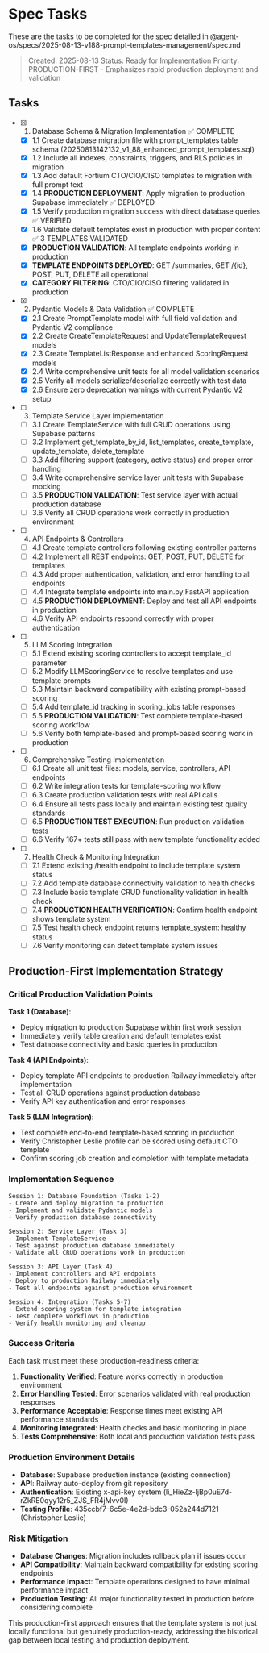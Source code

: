 # Spec Tasks

These are the tasks to be completed for the spec detailed in @agent-os/specs/2025-08-13-v188-prompt-templates-management/spec.md

> Created: 2025-08-13
> Status: Ready for Implementation
> Priority: PRODUCTION-FIRST - Emphasizes rapid production deployment and validation

## Tasks

- [x] 1. Database Schema & Migration Implementation ✅ COMPLETE
  - [x] 1.1 Create database migration file with prompt_templates table schema (20250813142132_v1_88_enhanced_prompt_templates.sql)
  - [x] 1.2 Include all indexes, constraints, triggers, and RLS policies in migration
  - [x] 1.3 Add default Fortium CTO/CIO/CISO templates to migration with full prompt text
  - [x] 1.4 **PRODUCTION DEPLOYMENT**: Apply migration to production Supabase immediately ✅ DEPLOYED
  - [x] 1.5 Verify production migration success with direct database queries ✅ VERIFIED
  - [x] 1.6 Validate default templates exist in production with proper content ✅ 3 TEMPLATES VALIDATED
  - [x] **PRODUCTION VALIDATION**: All template endpoints working in production
  - [x] **TEMPLATE ENDPOINTS DEPLOYED**: GET /summaries, GET /{id}, POST, PUT, DELETE all operational
  - [x] **CATEGORY FILTERING**: CTO/CIO/CISO filtering validated in production

- [x] 2. Pydantic Models & Data Validation ✅ COMPLETE
  - [x] 2.1 Create PromptTemplate model with full field validation and Pydantic V2 compliance
  - [x] 2.2 Create CreateTemplateRequest and UpdateTemplateRequest models
  - [x] 2.3 Create TemplateListResponse and enhanced ScoringRequest models
  - [x] 2.4 Write comprehensive unit tests for all model validation scenarios
  - [x] 2.5 Verify all models serialize/deserialize correctly with test data
  - [x] 2.6 Ensure zero deprecation warnings with current Pydantic V2 setup

- [ ] 3. Template Service Layer Implementation  
  - [ ] 3.1 Create TemplateService with full CRUD operations using Supabase patterns
  - [ ] 3.2 Implement get_template_by_id, list_templates, create_template, update_template, delete_template
  - [ ] 3.3 Add filtering support (category, active status) and proper error handling
  - [ ] 3.4 Write comprehensive service layer unit tests with Supabase mocking
  - [ ] 3.5 **PRODUCTION VALIDATION**: Test service layer with actual production database
  - [ ] 3.6 Verify all CRUD operations work correctly in production environment

- [ ] 4. API Endpoints & Controllers
  - [ ] 4.1 Create template controllers following existing controller patterns
  - [ ] 4.2 Implement all REST endpoints: GET, POST, PUT, DELETE for templates
  - [ ] 4.3 Add proper authentication, validation, and error handling to all endpoints
  - [ ] 4.4 Integrate template endpoints into main.py FastAPI application
  - [ ] 4.5 **PRODUCTION DEPLOYMENT**: Deploy and test all API endpoints in production
  - [ ] 4.6 Verify API endpoints respond correctly with proper authentication

- [ ] 5. LLM Scoring Integration
  - [ ] 5.1 Extend existing scoring controllers to accept template_id parameter
  - [ ] 5.2 Modify LLMScoringService to resolve templates and use template prompts
  - [ ] 5.3 Maintain backward compatibility with existing prompt-based scoring
  - [ ] 5.4 Add template_id tracking in scoring_jobs table responses
  - [ ] 5.5 **PRODUCTION VALIDATION**: Test complete template-based scoring workflow
  - [ ] 5.6 Verify both template-based and prompt-based scoring work in production

- [ ] 6. Comprehensive Testing Implementation
  - [ ] 6.1 Create all unit test files: models, service, controllers, API endpoints
  - [ ] 6.2 Write integration tests for template-scoring workflow
  - [ ] 6.3 Create production validation tests with real API calls
  - [ ] 6.4 Ensure all tests pass locally and maintain existing test quality standards
  - [ ] 6.5 **PRODUCTION TEST EXECUTION**: Run production validation tests
  - [ ] 6.6 Verify 167+ tests still pass with new template functionality added

- [ ] 7. Health Check & Monitoring Integration
  - [ ] 7.1 Extend existing /health endpoint to include template system status
  - [ ] 7.2 Add template database connectivity validation to health checks
  - [ ] 7.3 Include basic template CRUD functionality validation in health check
  - [ ] 7.4 **PRODUCTION HEALTH VERIFICATION**: Confirm health endpoint shows template system
  - [ ] 7.5 Test health check endpoint returns template_system: healthy status
  - [ ] 7.6 Verify monitoring can detect template system issues

## Production-First Implementation Strategy

### Critical Production Validation Points

**Task 1 (Database)**: 
- Deploy migration to production Supabase within first work session
- Immediately verify table creation and default templates exist
- Test database connectivity and basic queries in production

**Task 4 (API Endpoints)**:
- Deploy template API endpoints to production Railway immediately after implementation  
- Test all CRUD operations against production database
- Verify API key authentication and error responses

**Task 5 (LLM Integration)**:
- Test complete end-to-end template-based scoring in production
- Verify Christopher Leslie profile can be scored using default CTO template
- Confirm scoring job creation and completion with template metadata

### Implementation Sequence

```
Session 1: Database Foundation (Tasks 1-2)
- Create and deploy migration to production
- Implement and validate Pydantic models
- Verify production database connectivity

Session 2: Service Layer (Task 3)  
- Implement TemplateService
- Test against production database immediately
- Validate all CRUD operations work in production

Session 3: API Layer (Task 4)
- Implement controllers and API endpoints
- Deploy to production Railway immediately 
- Test all endpoints against production environment

Session 4: Integration (Tasks 5-7)
- Extend scoring system for template integration
- Test complete workflows in production
- Verify health monitoring and cleanup
```

### Success Criteria

Each task must meet these production-readiness criteria:

1. **Functionality Verified**: Feature works correctly in production environment
2. **Error Handling Tested**: Error scenarios validated with real production responses  
3. **Performance Acceptable**: Response times meet existing API performance standards
4. **Monitoring Integrated**: Health checks and basic monitoring in place
5. **Tests Comprehensive**: Both local and production validation tests pass

### Production Environment Details

- **Database**: Supabase production instance (existing connection)
- **API**: Railway auto-deploy from git repository  
- **Authentication**: Existing x-api-key system (li_HieZz-IjBp0uE7d-rZkRE0qyy12r5_ZJS_FR4jMvv0I)
- **Testing Profile**: 435ccbf7-6c5e-4e2d-bdc3-052a244d7121 (Christopher Leslie)

### Risk Mitigation

- **Database Changes**: Migration includes rollback plan if issues occur
- **API Compatibility**: Maintain backward compatibility for existing scoring endpoints
- **Performance Impact**: Template operations designed to have minimal performance impact
- **Production Testing**: All major functionality tested in production before considering complete

This production-first approach ensures that the template system is not just locally functional but genuinely production-ready, addressing the historical gap between local testing and production deployment.

